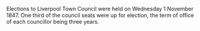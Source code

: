 Elections to Liverpool Town Council were held on Wednesday 1 November 1847. One third of the council seats were up for election, the term of office of each councillor being three years.
